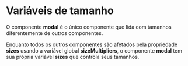 # Variáveis de tamanho

O componente **modal** é o único componente que lida com tamanhos diferentemente de outros componentes.

Enquanto todos os outros componentes são afetados pela propriedade **sizes** usando a variável global **sizeMultipliers**, o componente **modal** tem sua própria variável **sizes** que controla seus tamanhos.